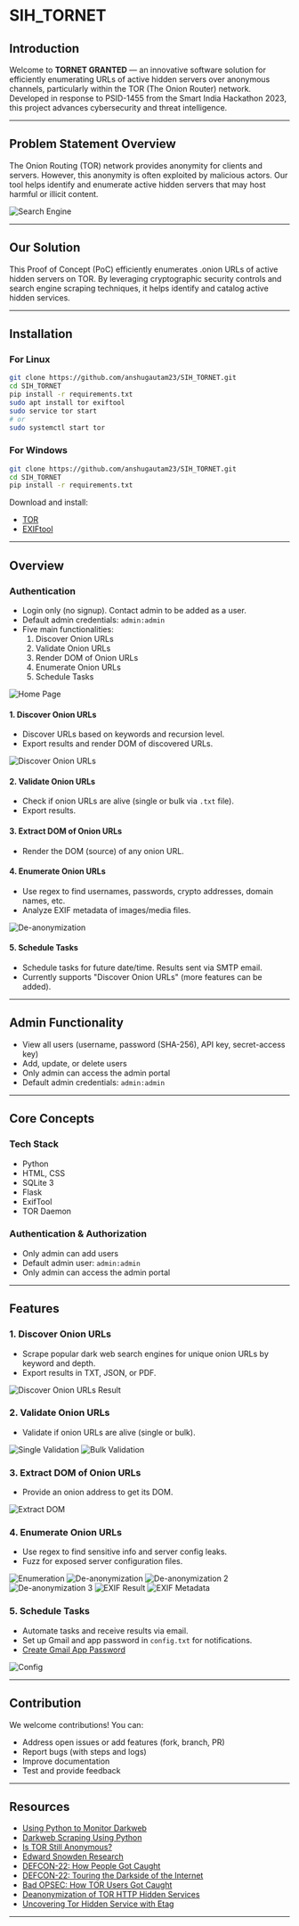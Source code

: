# SIH_TORNET

## Introduction

Welcome to **TORNET GRANTED** — an innovative software solution for efficiently enumerating URLs of active hidden servers over anonymous channels, particularly within the TOR (The Onion Router) network. Developed in response to PSID-1455 from the Smart India Hackathon 2023, this project advances cybersecurity and threat intelligence.

---

## Problem Statement Overview

The Onion Routing (TOR) network provides anonymity for clients and servers. However, this anonymity is often exploited by malicious actors. Our tool helps identify and enumerate active hidden servers that may host harmful or illicit content.

![Search Engine](images/search_engine.jpg)

---

## Our Solution

This Proof of Concept (PoC) efficiently enumerates .onion URLs of active hidden servers on TOR. By leveraging cryptographic security controls and search engine scraping techniques, it helps identify and catalog active hidden services.

---

## Installation

### For Linux
```sh
git clone https://github.com/anshugautam23/SIH_TORNET.git
cd SIH_TORNET
pip install -r requirements.txt
sudo apt install tor exiftool
sudo service tor start
# or
sudo systemctl start tor
```

### For Windows
```sh
git clone https://github.com/anshugautam23/SIH_TORNET.git
cd SIH_TORNET
pip install -r requirements.txt
```
Download and install:
- [TOR](https://www.torproject.org/download/tor/)
- [EXIFtool](https://github.com/exiftool/exiftool.git)

---

## Overview

### Authentication
- Login only (no signup). Contact admin to be added as a user.
- Default admin credentials: `admin:admin`
- Five main functionalities:
  1. Discover Onion URLs
  2. Validate Onion URLs
  3. Render DOM of Onion URLs
  4. Enumerate Onion URLs
  5. Schedule Tasks

![Home Page](images/hp.png)

#### 1. Discover Onion URLs
- Discover URLs based on keywords and recursion level.
- Export results and render DOM of discovered URLs.

![Discover Onion URLs](images/dou1.png)

#### 2. Validate Onion URLs
- Check if onion URLs are alive (single or bulk via `.txt` file).
- Export results.

#### 3. Extract DOM of Onion URLs
- Render the DOM (source) of any onion URL.

#### 4. Enumerate Onion URLs
- Use regex to find usernames, passwords, crypto addresses, domain names, etc.
- Analyze EXIF metadata of images/media files.

![De-anonymization](images/deanon0.jpg)

#### 5. Schedule Tasks
- Schedule tasks for future date/time. Results sent via SMTP email.
- Currently supports "Discover Onion URLs" (more features can be added).

---

## Admin Functionality
- View all users (username, password (SHA-256), API key, secret-access key)
- Add, update, or delete users
- Only admin can access the admin portal
- Default admin credentials: `admin:admin`

---

## Core Concepts

### Tech Stack
- Python
- HTML, CSS
- SQLite 3
- Flask
- ExifTool
- TOR Daemon

### Authentication & Authorization
- Only admin can add users
- Default admin user: `admin:admin`
- Only admin can access the admin portal

---

## Features

### 1. Discover Onion URLs
- Scrape popular dark web search engines for unique onion URLs by keyword and depth.
- Export results in TXT, JSON, or PDF.

![Discover Onion URLs Result](images/dour.png)

### 2. Validate Onion URLs
- Validate if onion URLs are alive (single or bulk).

![Single Validation](images/svalr.png)
![Bulk Validation](images/bvalr.png)

### 3. Extract DOM of Onion URLs
- Provide an onion address to get its DOM.

![Extract DOM](images/edomr.png)

### 4. Enumerate Onion URLs
- Use regex to find sensitive info and server config leaks.
- Fuzz for exposed server configuration files.

![Enumeration](images/eour.png)
![De-anonymization](images/deanon.jpg)
![De-anonymization 2](images/deanon2.jpg)
![De-anonymization 3](images/deanon3.jpg)
![EXIF Result](images/exif_r.jpg)
![EXIF Metadata](images/emtdtr.png)

### 5. Schedule Tasks
- Automate tasks and receive results via email.
- Set up Gmail and app password in `config.txt` for notifications.
- [Create Gmail App Password](https://support.google.com/accounts/answer/185833)

![Config](images/conf.png)

---

## Contribution

We welcome contributions! You can:
- Address open issues or add features (fork, branch, PR)
- Report bugs (with steps and logs)
- Improve documentation
- Test and provide feedback

---

## Resources
- [Using Python to Monitor Darkweb](https://www.digitalforensicstips.com/2023/01/using-python-to-monitor-onion-dark-web.html)
- [Darkweb Scraping Using Python](https://hoxframework.com.hr/?p=473)
- [Is TOR Still Anonymous?](https://youtu.be/-uDYvy2jQzM?si=UrVGUBlkLLikg9VP)
- [Edward Snowden Research](https://www.theguardian.com/world/interactive/2013/oct/04/tor-stinks-nsa-presentation-document)
- [DEFCON-22: How People Got Caught](https://youtu.be/eQ2OZKitRwc?si=P1gPeP9lVDg9g6Fs)
- [DEFCON-22: Touring the Darkside of the Internet](https://youtu.be/To5yarfAg_E?si=Ek9lqNOYeLy-cCbb)
- [Bad OPSEC: How TOR Users Got Caught](https://youtu.be/GR_U0G-QGA0?si=UaX2Fp_vW1faqTrl)
- [Deanonymization of TOR HTTP Hidden Services](https://www.youtube.com/watch?v=v45_tkKCJ54)
- [Uncovering Tor Hidden Service with Etag](https://sh1ttykids.medium.com/new-techniques-uncovering-tor-hidden-service-with-etag-5249044a0e9d)

---